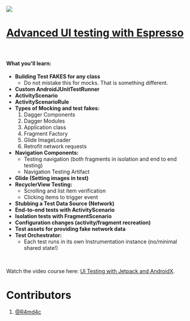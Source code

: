 <a href='https://codingwithmitch.com/courses/ui-testing-jetpack-androidx/' target='_blank'><img class='header-img' src='https://codingwithmitch.s3.amazonaws.com/static/ui-testing-jetpack-androidx/images/EspressoDaggerExamples_course_thumbnail.png' /></a>
# <a href="https://codingwithmitch.com/courses/ui-testing-jetpack-androidx/">Advanced UI testing with Espresso</a>

<br>
<h4><strong>What you'll learn:</strong></h4>
<ul>
	<li>
		<strong>Building Test FAKES for any class</strong><br>
		<ul>
			<li>Do not mistake this for mocks. That is something different.</li>
		</ul>
	</li>
	<li><strong>Custom AndroidJUnitTestRunner</strong><br></li>
	<li><strong>ActivityScenario</strong></li>
	<li><strong>ActivityScenarioRule</strong></li>
	<li><strong>Types of Mocking and test fakes:</strong><br>
		<ol>
			<li>Dagger Components</li>
			<li>Dagger Modules</li>
			<li>Application class</li>
			<li>Fragment Factory</li>
			<li>Glide ImageLoader</li>
			<li>Retrofit network requests</li>
		</ol>
	</li>
	<li><strong>Navigation Components:</strong><br>
		<ul>
			<li>Testing navigation (both fragments in isolation and end to end testing)</li>
			<li>Navigation Testing Artifact</li>
		</ul>
	</li>
	<li><strong>Glide (Setting images in test)</strong></li>
	<li><strong>RecyclerView Testing:</strong><br>
		<ul>
			<li>Scrolling and list item verification</li>
			<li>Clicking items to trigger event</li>
		</ul>
	</li>
	<li><strong>Stubbing a Test Data Source (Network)</strong></li>
	<li><strong>End-to-end tests with ActivityScenario</strong></li>
	<li><strong>Isolation tests with FragmentScenario</strong></li>
	<li><strong>Configuration changes (activity/fragment recreation)</strong></li>
	<li><strong>Test assets for providing fake network data</strong></li>
	<li><strong>Test Orchestrator:</strong><br>
		<ul>
			<li>Each test runs in its own Instrumentation instance (no/minimal shared state!)</li>
		</ul>
	</li>
</ul>

<br>

<p>Watch the video course here: <a href="https://codingwithmitch.com/courses/ui-testing-jetpack-androidx/">UI Testing with Jetpack and AndroidX</a>.</p>

# Contributors
1. [@R4md4c](https://twitter.com/R4md4c)

